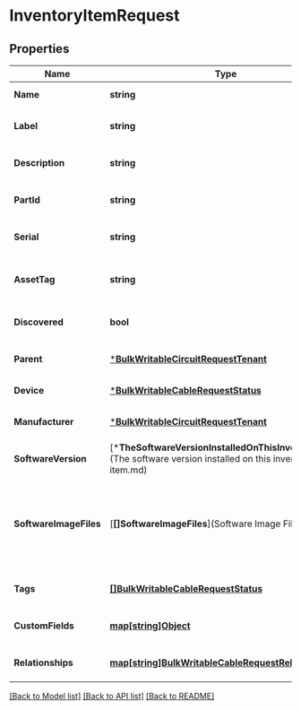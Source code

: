 # InventoryItemRequest

## Properties
Name | Type | Description | Notes
------------ | ------------- | ------------- | -------------
**Name** | **string** |  | [default to null]
**Label** | **string** | Physical label | [optional] [default to null]
**Description** | **string** |  | [optional] [default to null]
**PartId** | **string** | Manufacturer-assigned part identifier | [optional] [default to null]
**Serial** | **string** |  | [optional] [default to null]
**AssetTag** | **string** | A unique tag used to identify this item | [optional] [default to null]
**Discovered** | **bool** | This item was automatically discovered | [optional] [default to null]
**Parent** | [***BulkWritableCircuitRequestTenant**](BulkWritableCircuitRequest_tenant.md) |  | [optional] [default to null]
**Device** | [***BulkWritableCableRequestStatus**](BulkWritableCableRequest_status.md) |  | [default to null]
**Manufacturer** | [***BulkWritableCircuitRequestTenant**](BulkWritableCircuitRequest_tenant.md) |  | [optional] [default to null]
**SoftwareVersion** | [***TheSoftwareVersionInstalledOnThisInventoryItem**](The software version installed on this inventory item.md) |  | [optional] [default to null]
**SoftwareImageFiles** | [**[]SoftwareImageFiles**](Software Image Files.md) | Override the software image files associated with the software version for this inventory item | [optional] [default to null]
**Tags** | [**[]BulkWritableCableRequestStatus**](BulkWritableCableRequest_status.md) |  | [optional] [default to null]
**CustomFields** | [**map[string]Object**](.md) |  | [optional] [default to null]
**Relationships** | [**map[string]BulkWritableCableRequestRelationships**](BulkWritableCableRequest_relationships.md) |  | [optional] [default to null]

[[Back to Model list]](../README.md#documentation-for-models) [[Back to API list]](../README.md#documentation-for-api-endpoints) [[Back to README]](../README.md)

